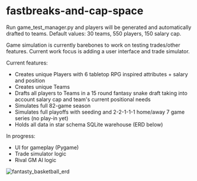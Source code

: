 # fastbreaks-and-cap-space

Run game_test_manager.py and players will be generated and automatically drafted to teams. Default values: 30 teams, 550 players, 150 salary cap.

Game simulation is currently barebones to work on testing trades/other features. Current work focus is adding a user interface and trade simulator.

Current features:

- Creates unique Players with 6 tabletop RPG inspired attributes + salary and position
- Creates unique Teams
- Drafts all players to Teams in a 15 round fantasy snake draft taking into account salary cap and team's current positional needs
- Simulates full 82-game season
- Simulates full playoffs with seeding and 2-2-1-1-1 home/away 7 game series (no play-in yet)
- Holds all data in star schema SQLite warehouse (ERD below)

In progress:
- UI for gameplay (Pygame)
- Trade simulator logic
- Rival GM AI logic


![fantasty_basketball_erd](https://github.com/user-attachments/assets/18b25b4e-67e3-4211-94f2-c998ea25954d)

